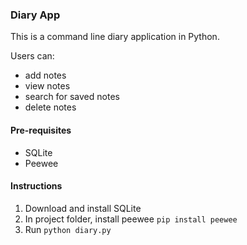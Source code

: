 ### Diary App

This is a command line diary application in Python.

Users can:

- add notes
- view notes
- search for saved notes
- delete notes

#### Pre-requisites

- SQLite
- Peewee

#### Instructions

1. Download and install SQLite
2. In project folder, install peewee `pip install peewee`
3. Run `python diary.py`